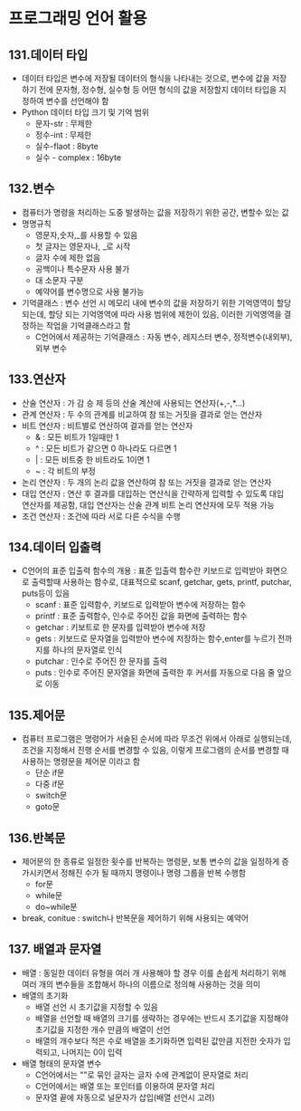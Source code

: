 # 프로그래밍 언어 활용

## 131.데이터 타입
- 데이터 타입은 변수에 저장될 데이터의 형식을 나타내는 것으로, 변수에 값을 저장하기 전에 문자형, 정수형, 실수형 등 어떤 형식의 값을 저장할지 데이터 타입을 지정하여 변수를 선언해야 함
- Python 데이터 타입 크기 및 기억 범위
	- 문자-str : 무제한
	- 정수-int : 무제한
	- 실수-flaot : 8byte
	- 실수 - complex : 16byte


## 132.변수
- 컴퓨터가 명령을 처리하는 도중 발생하는 값을 저장하기 위한 공간, 변할수 있는 값
- 명명규칙
	- 영문자,숫자,_를 사용할 수 있음
	- 첫 글자는 영문자나, _로 시작
	- 글자 수에 제한 없음
	- 공백이나 특수문자 사용 불가
	- 대 소문자 구분
	- 예약어를 변수명으로 사용 불가능
- 기억클래스 : 변수 선언 시 메모리 내에 변수의 값을 저장하기 위한 기억영역이 할당 되는데, 할당 되는 기억영역에 따라 사용 범위에 제한이 있음, 이러한 기억영역을 결정하는 작업을 기억클래스라고 함
	- C언어에서 제공하는 기억클래스 : 자동 변수, 레지스터 변수, 정적변수(내외부), 외부 변수


## 133.연산자
- 산술 연산자 : 가 감 승 제 등의 산술 계산에 사용되는 연산자(+,-,*...)
- 관계 연산자 : 두 수의 관계를 비교하여 참 또는 거짓을 결과로 얻는 연산자
- 비트 연산자 : 비트별로 연산하여 결과를 얻는 연산자
	- & : 모든 비트가 1일때만 1
	- ^ : 모든 비트가 같으면 0 하나라도 다르면 1
	- | : 모든 비트중 한 비트라도 1이면 1
	- ~ : 각 비트의 부정
- 논리 연산자 : 두 개의 논리 값을 연산하여 참 또는 거짓을 결과로 얻는 연산자
- 대입 연산자 : 연산 후 결과를 대입하는 연산식을 간략하게 입력할 수 있도록 대입 연산자를 제공함, 대입 연산자는 산술 관계 비트 논리 연산자에 모두 적용 가능
- 조건 연산자 : 조건에 따라 서로 다른 수식을 수행


## 134.데이터 입출력
- C언어의 표준 입출력 함수의 개용 : 표준 입출력 함수란 키보드로 입력받아 화면으로 출력할때 사용하는 함수로, 대표적으로 scanf, getchar, gets, printf, putchar, puts등이 있음
	- scanf : 표준 입력함수, 키보드로 입력받아 변수에 저장하는 함수
	- printf : 표준 출력함수, 인수로 주어진 값을 화면에 출력하는 함수
	- getchar :  키보트로 한 문자를 입력받아 변수에 저장
	- gets : 키보드로 문자열을 입력받아 변수에 저장하는 함수,enter를 누르기 전까지를 하나의 문자열로 인식
	- putchar : 인수로 주어진 한 문자를 출력
	- puts : 인수로 주어진 문자열을 화면에 출력한 후 커서를 자동으로 다음 줄 앞으로 이동


## 135.제어문
- 컴퓨터 프로그램은 명령어가 서술된 순서에 따라 무조건 위에서 아래로 실행되는데, 조건을 지정해서 진행 순서를 변경할 수 있음, 이렇게 프로그램의 순서를 변경할 때 사용하는 명령문을 제어문 이라고 함
	- 단순 if문
	- 다중 if문
	- switch문
	- goto문


## 136.반복문
- 제어문의 한 종류로 일정한 횟수를 반복하는 명령문, 보통 변수의 값을 일정하게 증가시키면서 정해진 수가 될 때까지 명령이나 명령 그룹을 반복 수행함
	- for문
	- while문
	- do~while문
- break, conitue : switch나 반복문을 제어하기 위해 사용되는 예약어

## 137. 배열과 문자열
- 배열 : 동일한 데이터 유형을 여러 개 사용해야 할 경우 이를 손쉽게 처리하기 위해 여러 개의 변수들을 조합해서 하나의 이름으로 정의해 사용하는 것을 의미
- 배열의 초기화
	- 배열 선언 시 초기값을 지정할 수 있음
	- 배열을 선언할 때 배열의 크기를 생략하는 경우에는 반드시 초기값을 지정해야 초기값을 지정한 개수 만큼의 배열이 선언
	- 배열의 개수보다 적은 수로 배열을 초기화하면 입력된 값만큼 지전한 숫자가 입력되고, 나머지는 0이 입력
- 배열 형태의 문자열 변수
	- C언어에서는 ""로 묶인 글자는 글자 수에 관계없이 문자열로 처리
	- C언어에서는 배열 또는 포인터를 이용하여 문자열 처리
	- 문자열 끝에 자동으로 널문자가 삽입(배열 선언시 고려)
